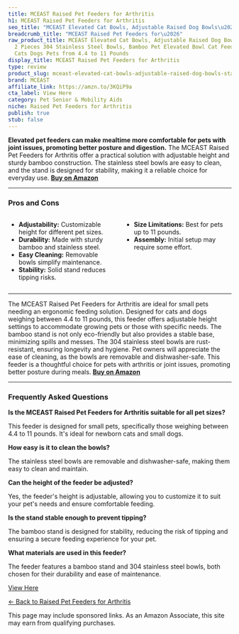 ```yaml
---
title: MCEAST Raised Pet Feeders for Arthritis
h1: MCEAST Raised Pet Feeders for Arthritis
seo_title: "MCEAST Elevated Cat Bowls, Adjustable Raised Dog Bowls\u2026"
breadcrumb_title: "MCEAST Raised Pet Feeders for\u2026"
raw_product_title: MCEAST Elevated Cat Bowls, Adjustable Raised Dog Bowls Stand with
  2 Pieces 304 Stainless Steel Bowls, Bamboo Pet Elevated Bowl Cat Feeder for Newborn
  Cats Dogs Pets from 4.4 to 11 Pounds
display_title: MCEAST Raised Pet Feeders for Arthritis
type: review
product_slug: mceast-elevated-cat-bowls-adjustable-raised-dog-bowls-stand-with-2-piec-b2071856
brand: MCEAST
affiliate_link: https://amzn.to/3KQiP9a
cta_label: View Here
category: Pet Senior & Mobility Aids
niche: Raised Pet Feeders for Arthritis
publish: true
stub: false
---
```


<div id="intro" class="full-width">
  <p><strong>Elevated pet feeders can make mealtime more comfortable for pets with joint issues, promoting better posture and digestion.</strong> The MCEAST Raised Pet Feeders for Arthritis offer a practical solution with adjustable height and sturdy bamboo construction. The stainless steel bowls are easy to clean, and the stand is designed for stability, making it a reliable choice for everyday use. <a href="https://amzn.to/3KQiP9a" rel="nofollow sponsored noopener" target="_blank"><strong>Buy on Amazon</strong></a></p>
</div>

<hr />
<h3 id="pros-cons">Pros and Cons</h3>
<div class="pc-grid" style="display:grid;grid-template-columns:1fr 1fr;gap:16px;">
  <ul>
    <li><strong>Adjustability:</strong> Customizable height for different pet sizes.</li>
    <li><strong>Durability:</strong> Made with sturdy bamboo and stainless steel.</li>
    <li><strong>Easy Cleaning:</strong> Removable bowls simplify maintenance.</li>
    <li><strong>Stability:</strong> Solid stand reduces tipping risks.</li>
  </ul>
  <ul>
    <li><strong>Size Limitations:</strong> Best for pets up to 11 pounds.</li>
    <li><strong>Assembly:</strong> Initial setup may require some effort.</li>
  </ul>
</div>
<hr />

<div class="full-width">
  <p>The MCEAST Raised Pet Feeders for Arthritis are ideal for small pets needing an ergonomic feeding solution. Designed for cats and dogs weighing between 4.4 to 11 pounds, this feeder offers adjustable height settings to accommodate growing pets or those with specific needs. The bamboo stand is not only eco-friendly but also provides a stable base, minimizing spills and messes. The 304 stainless steel bowls are rust-resistant, ensuring longevity and hygiene. Pet owners will appreciate the ease of cleaning, as the bowls are removable and dishwasher-safe. This feeder is a thoughtful choice for pets with arthritis or joint issues, promoting better posture during meals. <a href="https://amzn.to/3KQiP9a" rel="nofollow sponsored noopener" target="_blank"><strong>Buy on Amazon</strong></a></p>
</div>

<hr />
<h3 id="faqs">Frequently Asked Questions</h3>

<p><strong>Is the MCEAST Raised Pet Feeders for Arthritis suitable for all pet sizes?</strong></p>
<p>This feeder is designed for small pets, specifically those weighing between 4.4 to 11 pounds. It's ideal for newborn cats and small dogs.</p>

<p><strong>How easy is it to clean the bowls?</strong></p>
<p>The stainless steel bowls are removable and dishwasher-safe, making them easy to clean and maintain.</p>

<p><strong>Can the height of the feeder be adjusted?</strong></p>
<p>Yes, the feeder's height is adjustable, allowing you to customize it to suit your pet's needs and ensure comfortable feeding.</p>

<p><strong>Is the stand stable enough to prevent tipping?</strong></p>
<p>The bamboo stand is designed for stability, reducing the risk of tipping and ensuring a secure feeding experience for your pet.</p>

<p><strong>What materials are used in this feeder?</strong></p>
<p>The feeder features a bamboo stand and 304 stainless steel bowls, both chosen for their durability and ease of maintenance.</p>
<p><a class="btn" href="https://amzn.to/3KQiP9a" target="_blank" rel="nofollow sponsored noopener">View Here</a></p>
<p><a href="/roundups/pet-senior-mobility-aids/raised-pet-feeders-for-arthritis/">← Back to Raised Pet Feeders for Arthritis</a></p>
<aside class="disclosure">This page may include sponsored links. As an Amazon Associate, this site may earn from qualifying purchases.</aside>
